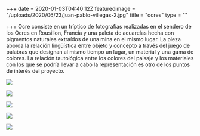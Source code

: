 +++
date = 2020-01-03T04:40:12Z
featuredimage = "/uploads/2020/06/23/juan-pablo-villegas-2.jpg"
title = "ocres"
type = ""

+++
Ocre consiste en un tríptico de fotografías realizadas en el sendero de los Ocres en Rousillon, Francia y una paleta de acuarelas hecha con pigmentos naturales extraídos de una mina en el mismo lugar. La pieza aborda la relación lingüística entre objeto y concepto a través del juego de palabras que designan al mismo tiempo un lugar, un material y una gama de colores. La relación tautológica entre los colores del paisaje y los materiales con los que se podría llevar a cabo la representación es otro de los puntos de interés del proyecto.

![](/uploads/2020/06/23/juan-pablo-villegas-2.jpg)

![](/uploads/2020/06/23/juan-pablo-villegas-2c.jpg)

![](/uploads/2020/06/23/juan-pablo-villegas-2b.jpg)

![](/uploads/2020/06/23/juan-pablo-villegas-2a.jpg)

![](/uploads/2020/06/23/juan-pablo-villegas-2d.jpg)
